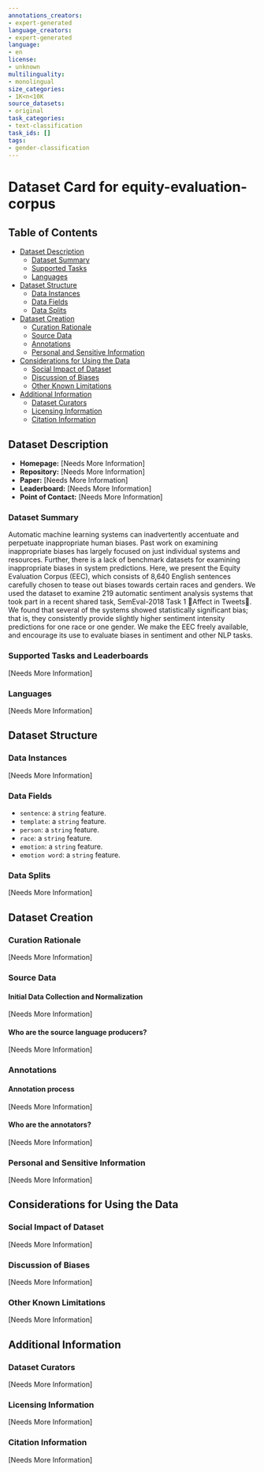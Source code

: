 ```yaml
---
annotations_creators:
- expert-generated
language_creators:
- expert-generated
language:
- en
license:
- unknown
multilinguality:
- monolingual
size_categories:
- 1K<n<10K
source_datasets:
- original
task_categories:
- text-classification
task_ids: []
tags:
- gender-classification
---
```


# Dataset Card for equity-evaluation-corpus

## Table of Contents
- [Dataset Description](#dataset-description)
  - [Dataset Summary](#dataset-summary)
  - [Supported Tasks](#supported-tasks-and-leaderboards)
  - [Languages](#languages)
- [Dataset Structure](#dataset-structure)
  - [Data Instances](#data-instances)
  - [Data Fields](#data-instances)
  - [Data Splits](#data-instances)
- [Dataset Creation](#dataset-creation)
  - [Curation Rationale](#curation-rationale)
  - [Source Data](#source-data)
  - [Annotations](#annotations)
  - [Personal and Sensitive Information](#personal-and-sensitive-information)
- [Considerations for Using the Data](#considerations-for-using-the-data)
  - [Social Impact of Dataset](#social-impact-of-dataset)
  - [Discussion of Biases](#discussion-of-biases)
  - [Other Known Limitations](#other-known-limitations)
- [Additional Information](#additional-information)
  - [Dataset Curators](#dataset-curators)
  - [Licensing Information](#licensing-information)
  - [Citation Information](#citation-information)

## Dataset Description

- **Homepage:** [Needs More Information]
- **Repository:** [Needs More Information]
- **Paper:** [Needs More Information]
- **Leaderboard:** [Needs More Information]
- **Point of Contact:** [Needs More Information]

### Dataset Summary

Automatic machine learning systems can inadvertently accentuate and perpetuate inappropriate human biases. Past work on examining inappropriate biases has largely focused on just individual systems and resources. Further, there is a lack of benchmark datasets for examining inappropriate biases in system predictions. Here, we present the Equity Evaluation Corpus (EEC), which consists of 8,640 English sentences carefully chosen to tease out biases towards certain races and genders. We used the dataset to examine 219 automatic sentiment analysis systems that took part in a recent shared task, SemEval-2018 Task 1 Affect in Tweets. We found that several of the systems showed statistically significant bias; that is, they consistently provide slightly higher sentiment intensity predictions for one race or one gender. We make the EEC freely available, and encourage its use to evaluate biases in sentiment and other NLP tasks.

### Supported Tasks and Leaderboards

[Needs More Information]

### Languages

[Needs More Information]

## Dataset Structure

### Data Instances

[Needs More Information]

### Data Fields

- `sentence`: a `string` feature.
- `template`: a `string` feature.
- `person`: a `string` feature.
- `race`: a `string` feature.
- `emotion`: a `string` feature.
- `emotion word`: a `string` feature.

### Data Splits

[Needs More Information]

## Dataset Creation

### Curation Rationale

[Needs More Information]

### Source Data

#### Initial Data Collection and Normalization

[Needs More Information]

#### Who are the source language producers?

[Needs More Information]

### Annotations

#### Annotation process

[Needs More Information]

#### Who are the annotators?

[Needs More Information]

### Personal and Sensitive Information

[Needs More Information]

## Considerations for Using the Data

### Social Impact of Dataset

[Needs More Information]

### Discussion of Biases

[Needs More Information]

### Other Known Limitations

[Needs More Information]

## Additional Information

### Dataset Curators

[Needs More Information]

### Licensing Information

[Needs More Information]

### Citation Information

[Needs More Information]
